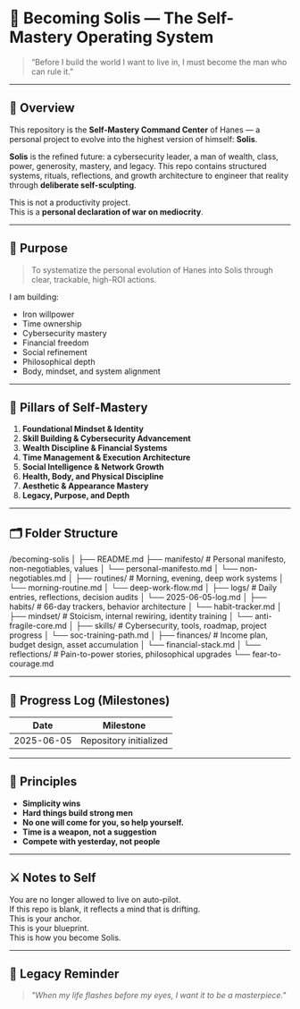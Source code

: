# 👑 Becoming Solis — The Self-Mastery Operating System

> “Before I build the world I want to live in, I must become the man who can rule it.”

---

## 📖 Overview

This repository is the **Self-Mastery Command Center** of Hanes — a personal project to evolve into the highest version of himself: **Solis**.

**Solis** is the refined future: a cybersecurity leader, a man of wealth, class, power, generosity, mastery, and legacy. This repo contains structured systems, rituals, reflections, and growth architecture to engineer that reality through **deliberate self-sculpting**.

This is not a productivity project.  
This is a **personal declaration of war on mediocrity**.

---

## 🎯 Purpose

> To systematize the personal evolution of Hanes into Solis through clear, trackable, high-ROI actions.

I am building:
- Iron willpower  
- Time ownership  
- Cybersecurity mastery  
- Financial freedom  
- Social refinement  
- Philosophical depth  
- Body, mindset, and system alignment

---

## 🧠 Pillars of Self-Mastery

1. **Foundational Mindset & Identity**  
2. **Skill Building & Cybersecurity Advancement**  
3. **Wealth Discipline & Financial Systems**  
4. **Time Management & Execution Architecture**  
5. **Social Intelligence & Network Growth**  
6. **Health, Body, and Physical Discipline**  
7. **Aesthetic & Appearance Mastery**  
8. **Legacy, Purpose, and Depth**

---

## 🗂️ Folder Structure

/becoming-solis
│
├── README.md
├── manifesto/ # Personal manifesto, non-negotiables, values
│ └── personal-manifesto.md
│ └── non-negotiables.md
│
├── routines/ # Morning, evening, deep work systems
│ └── morning-routine.md
│ └── deep-work-flow.md
│
├── logs/ # Daily entries, reflections, decision audits
│ └── 2025-06-05-log.md
│
├── habits/ # 66-day trackers, behavior architecture
│ └── habit-tracker.md
│
├── mindset/ # Stoicism, internal rewiring, identity training
│ └── anti-fragile-core.md
│
├── skills/ # Cybersecurity, tools, roadmap, project progress
│ └── soc-training-path.md
│
├── finances/ # Income plan, budget design, asset accumulation
│ └── financial-stack.md
│
└── reflections/ # Pain-to-power stories, philosophical upgrades
└── fear-to-courage.md

---

## 📅 Progress Log (Milestones)

| Date       | Milestone                                |
|------------|-------------------------------------------|
| 2025-06-05 | Repository initialized                    |

---

## 📌 Principles

- **Simplicity wins**  
- **Hard things build strong men**  
- **No one will come for you, so help yourself.**
- **Time is a weapon, not a suggestion**  
- **Compete with yesterday, not people**

---

## ⚔️ Notes to Self

You are no longer allowed to live on auto-pilot.  
If this repo is blank, it reflects a mind that is drifting.  
This is your anchor.  
This is your blueprint.  
This is how you become Solis.

---

## 🧭 Legacy Reminder

> _"When my life flashes before my eyes, I want it to be a masterpiece."_


